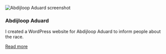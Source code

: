 ![Abdijloop Aduard screenshot](/images/work/abdijloop_1920x1080_1523907652.png "Abdijloop Aduard screenshot")

### Abdijloop Aduard

I created a WordPress website for Abdijloop Aduard to inform people about the race.

<a href="/portfolio/abdijloop-aduard" class="link">Read more</a>
